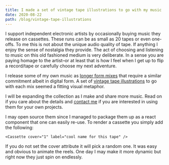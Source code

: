 ```yaml
---
title: I made a set of vintage tape illustrations to go with my music
date: 2020-08-22
path: /blog/vintage-tape-illustrations
---
```


I support independent electronic artists by occasionally buying music they release on cassettes. These runs can be as small as 20 tapes or even one-offs. To me this is not about the unique audio quality of tape. If anything I enjoy the sense of nostalgia they provide.  The act of choosing and listening to music on this old fashioned medium is very deliberate. In a sense you are paying homage to the artist–or at least that is how I feel when I get up to flip a record/tape or carefully choose my next adventure.

I release some of my own music as [longer form mixes](/tg/1) that require a similar commitment albeit in digital form. A set of [vintage tape illustrations](/tape-collection/) to go with each mix seemed a fitting visual metaphor. 

I will be expanding the collection as I make and share more music. Read on if you care about the details and [contact me](/contact) if you are interested in using them for your own projects. 

I may open source them since I managed to package them up as a react component that one can easily re-use. To render a cassette you simply add the following: 

    <Cassette cover="1" label="cool name for this tape" />

If you do not set the cover attribute it will pick a random one. It was easy and obvious to animate the reels. One day I may make it more dynamic but right now they just spin on endlessly. 
